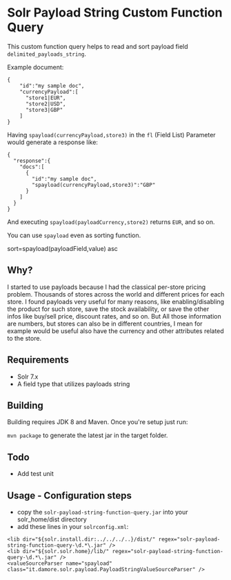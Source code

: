 # Solr Payload String Custom Function Query

This custom function query helps to read and sort payload field `delimited_payloads_string`.

Example document:

```
{
    "id":"my sample doc",
    "currencyPayload":[
      "store1|EUR",
      "store2|USD",
      "store3|GBP"
    ]
}
```

Having `spayload(currencyPayload,store3)` in the `fl` (Field List) Parameter would generate a response like:

```
{
  "response":{
    "docs":[
      {
        "id":"my sample doc",
        "spayload(currencyPayload,store3)":"GBP"
      }
    ]
  }
}     
```

And executing `spayload(payloadCurrency,store2)` returns `EUR`, and so on.

You can use `spayload` even as sorting function.

   sort=spayload(payloadField,value) asc

## Why?

I started to use payloads because I had the classical per-store pricing problem.
Thousands of stores across the world and different prices for each store.
I found payloads very useful for many reasons, like enabling/disabling the product for such store, save the stock availability, or save the other infos like buy/sell price, discount rates, and so on. 
But All those information are numbers, but stores can also be in different countries, I mean for example would be useful also have the currency and other attributes related to the store.

## Requirements
- Solr 7.x
- A field type that utilizes payloads string

## Building
Building requires JDK 8 and Maven.  Once you're setup just run:

`mvn package` to generate the latest jar in the target folder.

## Todo
- Add test unit

## Usage - Configuration steps

- copy the `solr-payload-string-function-query.jar` into your solr_home/dist directory 
- add these lines in your `solrconfig.xml`:

```
<lib dir="${solr.install.dir:../../../..}/dist/" regex="solr-payload-string-function-query-\d.*\.jar" />
<lib dir="${solr.solr.home}/lib/" regex="solr-payload-string-function-query-\d.*\.jar" />
<valueSourceParser name="spayload" class="it.damore.solr.payload.PayloadStringValueSourceParser" />
```
